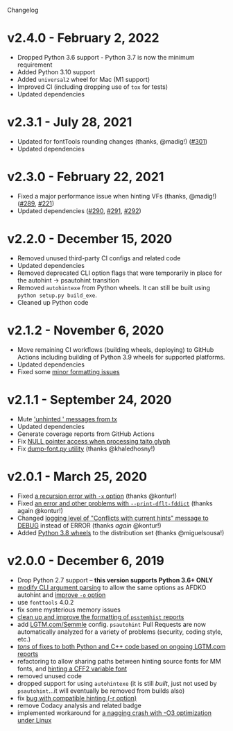 Changelog

# v2.4.0 - February 2, 2022
- Dropped Python 3.6 support - Python 3.7 is now the minimum requirement
- Added Python 3.10 support
- Added `universal2` wheel for Mac (M1 support)
- Improved CI (including dropping use of `tox` for tests)
- Updated dependencies
# v2.3.1 - July 28, 2021
- Updated for fontTools rounding changes (thanks, @madig!)
  ([#301](https://github.com/adobe-type-tools/psautohint/pull/301))
- Updated dependencies
# v2.3.0 - February 22, 2021
- Fixed a major performance issue when hinting VFs (thanks, @madig!)
  ([#289](https://github.com/adobe-type-tools/psautohint/pull/289),
   [#221](https://github.com/adobe-type-tools/psautohint/issues/221))
- Updated dependencies
  ([#290](https://github.com/adobe-type-tools/psautohint/pull/290),
   [#291](https://github.com/adobe-type-tools/psautohint/pull/291),
   [#292](https://github.com/adobe-type-tools/psautohint/pull/292))
# v2.2.0 - December 15, 2020
- Removed unused third-party CI configs and related code
- Updated dependencies
- Removed deprecated CLI option flags that were temporarily in place for the autohint -> psautohint transition
- Removed `autohintexe` from Python wheels. It can still be built using `python setup.py build_exe`.
- Cleaned up Python code

# v2.1.2 - November 6, 2020
- Move remaining CI workflows (building wheels, deploying) to GitHub Actions including building of Python 3.9 wheels for supported platforms.
- Updated dependencies
- Fixed some [minor formatting issues](https://github.com/adobe-type-tools/psautohint/pull/272)

# v2.1.1 - September 24, 2020
- Mute ['unhinted <glyphname>' messages from tx](https://github.com/adobe-type-tools/psautohint/issues/231)
- Updated dependencies
- Generate coverage reports from GitHub Actions
- Fix [NULL pointer access when processing taito glyph](https://github.com/adobe-type-tools/psautohint/pull/263)
- Fix [dump-font.py utility](https://github.com/adobe-type-tools/psautohint/commit/e04a11844738584bb7a666fbb69ffb840b2d19ef) (thanks @khaledhosny!)

# v2.0.1 - March 25, 2020
- Fixed [a recursion error with `-x` option](https://github.com/adobe-type-tools/psautohint/issues/223) (thanks @kontur!)
- Fixed [an error and other problems with `--print-dflt-fddict`](https://github.com/adobe-type-tools/psautohint/issues/222) (thanks again @kontur!)
- Changed [logging level of "Conflicts with current hints" message to DEBUG](https://github.com/adobe-type-tools/psautohint/pull/235/commits/69bab0df4eac8c4a88d9ac4dce94c2d6c61aba99) instead of ERROR (thanks _again_ @kontur!)
- Added [Python 3.8 wheels](https://github.com/adobe-type-tools/psautohint/pull/242) to the distribution set (thanks @miguelsousa!)

# v2.0.0 - December 6, 2019
- Drop Python 2.7 support – **this version supports Python 3.6+ ONLY**
- [modify CLI argument parsing](https://github.com/adobe-type-tools/psautohint/issues/176) to allow the same options as AFDKO autohint and [improve `-o` option](https://github.com/adobe-type-tools/psautohint/issues/129)
- use `fonttools` 4.0.2
- fix some mysterious memory issues
- [clean up and improve the formatting of `psstemhist` reports](https://github.com/adobe-type-tools/psautohint/issues/153)
- add [LGTM.com/Semmle](https://lgtm.com/projects/g/adobe-type-tools/psautohint/?mode=tree) config. `psautohint` Pull Requests are now automatically analyzed for a variety of problems (security, coding style, etc.)
- [*tons* of fixes to both Python and C++ code based on ongoing LGTM.com reports](https://lgtm.com/projects/g/adobe-type-tools/psautohint/history/)
- refactoring to allow sharing paths between hinting source fonts for MM fonts, and [hinting a CFF2 variable font](https://github.com/adobe-type-tools/psautohint/issues/105)
- removed unused code
- dropped support for using `autohintexe` (it is still _built_, just not used by `psautohint`...it will eventually be removed from builds also)
- fix [bug with compatible hinting (-r option)](https://github.com/adobe-type-tools/psautohint/issues/189)
- remove Codacy analysis and related badge
- implemented workaround for [a nagging crash with -O3 optimization under Linux](https://github.com/adobe-type-tools/psautohint/issues/103)
